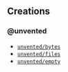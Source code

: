 ## Creations

### @unvented

* [`unvented/bytes`](https://github.com/unvented/bytes)
* [`unvented/files`](https://github.com/unvented/files)
* [`unvented/empty`](https://github.com/unvented/empty)
